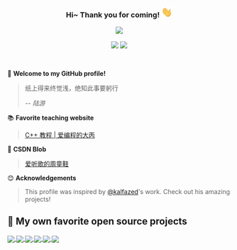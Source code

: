 <h3 align="center">
    Hi~ Thank you for coming!
    <img src="./imgs/hands.webp" width="25px">
</h3>

<!-- Typing SVG - https://github.com/DenverCoder1/readme-typing-svg -->
<!-- Typing SVG Fast Demo - https://readme-typing-svg.herokuapp.com/demo/ -->
<p align="center">
    <img src="https://readme-typing-svg.herokuapp.com?color=e65e2a&width=450&height=45&lines=Always+like+to+explore+new+things">
</p>

<p align="center">
    <img src="https://img.shields.io/badge/gender-%F0%9F%A4%B5 gentleman-critical">
    <img src="https://img.shields.io/static/v1?label=Location&message=Changsha&color=7BB32E&logo=audacity">
</p>

<br/>

🎉 **Welcome to my GitHub profile!**
> 纸上得来终觉浅，绝知此事要躬行
>
> -- <cite><em>陆游</em></cite>

📚 **Favorite teaching website**
> [C++ 教程 | 爱编程的大丙](https://www.subingwen.cn/cplusplus/)

📝 **CSDN Blob**
>[爱听歌的周童鞋](https://blog.csdn.net/qq_40672115?type=blog)

😊 **Acknowledgements**

>This profile was inspired by [@kalfazed](https://github.com/kalfazed)'s work. Check out his amazing projects!

## 📘 My own favorite open source projects

<!-- GitHub Extra Pins - https://github.com/anuraghazra/github-readme-stats -->

<a href="https://github.com/NVIDIA-AI-IOT/Lidar_AI_Solution.git">
  <img align="center" src="https://github-readme-stats.vercel.app/api/pin/?username=NVIDIA-AI-IOT&repo=Lidar_AI_Solution&show_owner=true&theme=nightowl" />
</a>

<a href="https://github.com/ultralytics/ultralytics.git">
  <img align="center" src="https://github-readme-stats.vercel.app/api/pin/?username=ultralytics&repo=ultralytics&show_owner=true&theme=nightowl" />
</a>

<a href="https://github.com/shouxieai/tensorRT_Pro.git">
  <img align="center" src="https://github-readme-stats.vercel.app/api/pin/?username=shouxieai&repo=tensorRT_Pro&show_owner=true&theme=nightowl" />
</a>

<a href="https://github.com/kalfazed/tensorrt_starter.git">
  <img align="center" src="https://github-readme-stats.vercel.app/api/pin/?username=kalfazed&repo=tensorrt_starter&show_owner=true&theme=nightowl" />
</a>

<a href="https://github.com/kalfazed/multi-thread-programming.git">
  <img align="center" src="https://github-readme-stats.vercel.app/api/pin/?username=kalfazed&repo=multi-thread-programming&show_owner=true&theme=nightowl" />
</a>

<a href="https://github.com/Melody-Zhou/tensorRT_Pro-YOLOv8.git">
  <img align="center" src="https://github-readme-stats.vercel.app/api/pin/?username=Melody-Zhou&repo=tensorRT_Pro-YOLOv8&show_owner=true&theme=nightowl" />
</a>